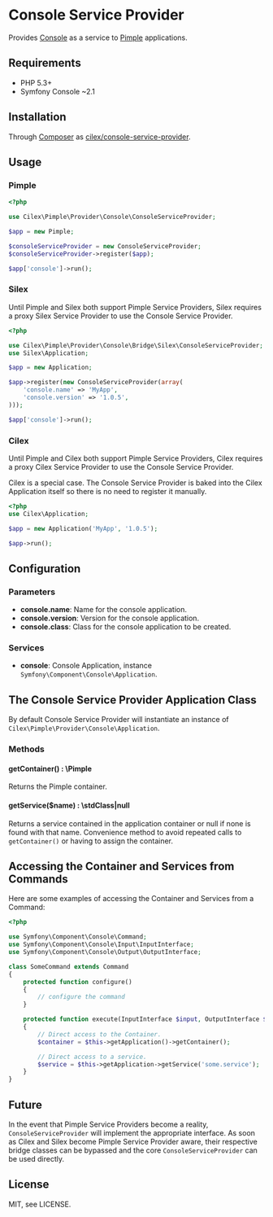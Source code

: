 Console Service Provider
========================

Provides [Console][symfony/console] as a service to [Pimple][pimple] applications.


Requirements
------------

 * PHP 5.3+
 * Symfony Console ~2.1



Installation
------------
 
Through [Composer][composer] as [cilex/console-service-provider][cilex/console-service-provider].


Usage
-----

### Pimple

```php
<?php

use Cilex\Pimple\Provider\Console\ConsoleServiceProvider;

$app = new Pimple;

$consoleServiceProvider = new ConsoleServiceProvider;
$consoleServiceProvider->register($app);

$app['console']->run();
```

### Silex

Until Pimple and Silex both support Pimple Service Providers, Silex requires
a proxy Silex Service Provider to use the Console Service Provider.

```php
<?php

use Cilex\Pimple\Provider\Console\Bridge\Silex\ConsoleServiceProvider;
use Silex\Application;

$app = new Application;

$app->register(new ConsoleServiceProvider(array(
    'console.name' => 'MyApp',
    'console.version' => '1.0.5',
)));

$app['console']->run();
```

### Cilex

Until Pimple and Cilex both support Pimple Service Providers, Cilex requires
a proxy Cilex Service Provider to use the Console Service Provider.

Cilex is a special case. The Console Service Provider is baked into the Cilex
Application itself so there is no need to register it manually.

```php
<?php
use Cilex\Application;

$app = new Application('MyApp', '1.0.5');

$app->run();
```


Configuration
-------------

### Parameters

 * **console.name**:
   Name for the console application.
 * **console.version**:
   Version for the console application.
 * **console.class**:
   Class for the console application to be created.

### Services

 * **console**:
   Console Application, instance `Symfony\Component\Console\Application`.


The Console Service Provider Application Class
----------------------------------------------

By default Console Service Provider will instantiate an instance of
`Cilex\Pimple\Provider\Console\Application`.

### Methods

#### getContainer() : \Pimple

Returns the Pimple container.

#### getService($name) : \stdClass|null

Returns a service contained in the application container or null if none
is found with that name. Convenience method to avoid repeated calls to
`getContainer()` or having to assign the container.


Accessing the Container and Services from Commands
--------------------------------------------------

Here are some examples of accessing the Container and Services from a Command:

```php
<?php

use Symfony\Component\Console\Command;
use Symfony\Component\Console\Input\InputInterface;
use Symfony\Component\Console\Output\OutputInterface;

class SomeCommand extends Command
{
    protected function configure()
    {
        // configure the command
    }

    protected function execute(InputInterface $input, OutputInterface $output)
    {
        // Direct access to the Container.
        $container = $this->getApplication()->getContainer();

        // Direct access to a service.
        $service = $this->getApplication->getService('some.service');
    }
}
```


Future
------

In the event that Pimple Service Providers become a reality, `ConsoleServiceProvider`
will implement the appropriate interface. As soon as Cilex and Silex become Pimple
Service Provider aware, their respective bridge classes can be bypassed and the
core `ConsoleServiceProvider` can be used directly.


License
-------

MIT, see LICENSE.


[symfony/console]: http://symfony.com/doc/current/components/console/introduction.html
[pimple]: http://pimple.sensiolabs.org
[composer]: http://getcomposer.org
[cilex/console-service-provider]: https://packagist.org/packages/cilex/console-service-provider
